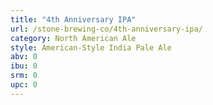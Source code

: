 ```yaml
---
title: "4th Anniversary IPA"
url: /stone-brewing-co/4th-anniversary-ipa/
category: North American Ale
style: American-Style India Pale Ale
abv: 0
ibu: 0
srm: 0
upc: 0
---
```


